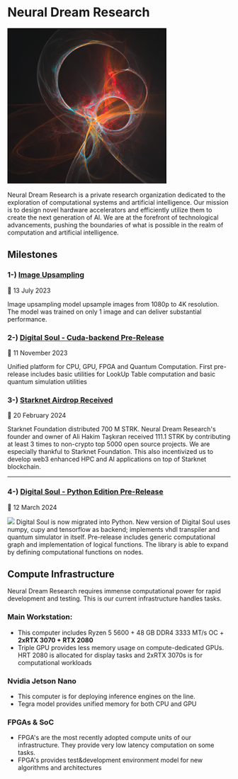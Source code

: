 # Neural Dream Research

![Image](https://github.com/NeuralDreamResearch/NeuralDream/blob/main/NeuralDream%20-%20logo.png?raw=true)

Neural Dream Research is a private research organization dedicated to the exploration of computational systems and artificial intelligence. Our mission is to design novel hardware accelerators and efficiently utilize them to create the next generation of AI. We are at the forefront of technological advancements, pushing the boundaries of what is possible in the realm of computation and artificial intelligence.


## Milestones
### 1-) [Image Upsampling](https://github.com/NeuralDreamResearch/ImageUpsampling)
📅 13 July 2023

Image upsampling model upsample images from 1080p to 4K resolution. The model was trained on only 1 image and can deliver substantial performance.

### 2-) [Digital Soul - Cuda-backend Pre-Release](https://github.com/NeuralDreamResearch/DigitalSoulCuda)
📅 11 November 2023

Unified platform for CPU, GPU, FPGA and Quantum Computation. First pre-release includes basic utilities for LookUp Table computation and basic quantum simulation utilities

### 3-) [Starknet Airdrop Received](https://www.starknet.io/en/content/starknet-provisions-program)
📅 20 February 2024

Starknet Foundation distributed 700 M STRK. Neural Dream Research's founder and owner of Ali Hakim Taşkıran received 111.1 STRK by contributing at least 3 times to non-crypto top 5000 open source projects. We are especially thankful to Starknet Foundation. This also incentivized us to develop web3 enhanced HPC and AI applications on top of Starknet blockchain.
<hr>

### 4-) [Digital Soul - Python Edition Pre-Release](https://github.com/NeuralDreamResearch/DigitalSoul)
📅 12 March 2024

<img src="https://github.com/NeuralDreamResearch/DigitalSoulPy/blob/main/Logo.png?raw=true" height=100>
Digital Soul is now migrated into Python. New version of Digital Soul uses numpy, cupy and tensorflow as backend; implements vhdl transpiler and quantum simulator in itself. Pre-release includes generic computational graph and implementation of logical functions. The library is able to expand by defining computational functions on nodes.

## Compute Infrastructure
   Neural Dream Research requires immense computational power for rapid development and testing. This is our current infrastructure handles tasks.
### Main Workstation:
- This computer includes Ryzen 5 5600 + 48 GB DDR4 3333 MT/s OC + **2xRTX 3070 + RTX 2080**
- Triple GPU provides less memory usage on compute-dedicated GPUs. HRT 2080 is allocated for display tasks and 2xRTX 3070s is for computational workloads
### Nvidia Jetson Nano
- This computer is for deploying inference engines on the line.
- Tegra model provides unified memory for both CPU and GPU
### FPGAs & SoC
- FPGA's are the most recently adopted compute units of our infrastructure. They provide very low latency computation on some tasks.
- FPGA's provides test&development environment model for new algorithms and architectures

